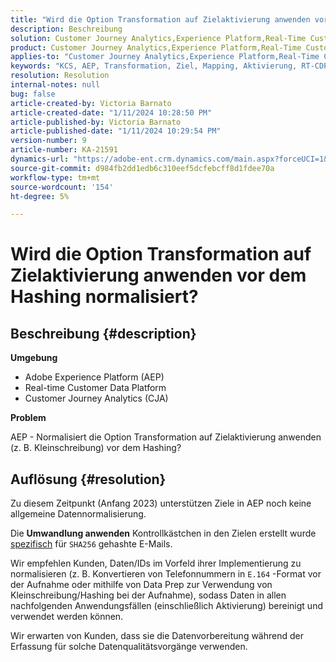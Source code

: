 ```yaml
---
title: "Wird die Option Transformation auf Zielaktivierung anwenden vor dem Hashing normalisiert?"
description: Beschreibung
solution: Customer Journey Analytics,Experience Platform,Real-Time Customer Data Platform
product: Customer Journey Analytics,Experience Platform,Real-Time Customer Data Platform
applies-to: "Customer Journey Analytics,Experience Platform,Real-Time Customer Data Platform"
keywords: "KCS, AEP, Transformation, Ziel, Mapping, Aktivierung, RT-CDP, Customer Journey Analytics, Normalize, Adobe Experience Platform anwenden"
resolution: Resolution
internal-notes: null
bug: false
article-created-by: Victoria Barnato
article-created-date: "1/11/2024 10:28:50 PM"
article-published-by: Victoria Barnato
article-published-date: "1/11/2024 10:29:54 PM"
version-number: 9
article-number: KA-21591
dynamics-url: "https://adobe-ent.crm.dynamics.com/main.aspx?forceUCI=1&pagetype=entityrecord&etn=knowledgearticle&id=642f12ca-d0b0-ee11-a569-6045bd006704"
source-git-commit: d984fb2dd1edb6c310eef5dcfebcff8d1fdee70a
workflow-type: tm+mt
source-wordcount: '154'
ht-degree: 5%

---
```


# Wird die Option Transformation auf Zielaktivierung anwenden vor dem Hashing normalisiert?

## Beschreibung {#description}


<b>Umgebung</b>

- Adobe Experience Platform (AEP)
- Real-time Customer Data Platform
- Customer Journey Analytics (CJA)




<b>Problem</b>


AEP - Normalisiert die Option Transformation auf Zielaktivierung anwenden (z. B. Kleinschreibung) vor dem Hashing?


## Auflösung {#resolution}


Zu diesem Zeitpunkt (Anfang 2023) unterstützen Ziele in AEP noch keine allgemeine Datennormalisierung.


Die <b>Umwandlung anwenden</b> Kontrollkästchen in den Zielen erstellt wurde <u>spezifisch</u> für `SHA256` gehashte E-Mails.


Wir empfehlen Kunden, Daten/IDs im Vorfeld ihrer Implementierung zu normalisieren (z. B. Konvertieren von Telefonnummern in `E.164` -Format vor der Aufnahme oder mithilfe von Data Prep zur Verwendung von Kleinschreibung/Hashing bei der Aufnahme), sodass Daten in allen nachfolgenden Anwendungsfällen (einschließlich Aktivierung) bereinigt und verwendet werden können.

Wir erwarten von Kunden, dass sie die Datenvorbereitung während der Erfassung für solche Datenqualitätsvorgänge verwenden.




